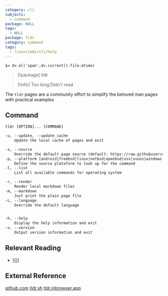 ```yaml
---
category: cli
subjects:
  - command
package: NULL
tags:
  - NULL
package: tldr
category: command
tags:
  - linux/cmds/cli/help
---
```


`$= dv.el('span',dv.current().file.mtime)`
> [!package] tldr

> [!info] Too long;Didn't read

The ``tldr`` pages are a community effort to simplify the beloved man pages with practical examples

## Command
```txt
tldr [OPTION]... [COMMAND]

-u, --update, --update_cache
	Update the local cache of pages and exit

-s, --source
	Override the default page source (default: https://raw.githubusercontent.com/tldr-pages/tldr/main/pages)
-p, --platform [android|freebsd|linux|netbsd|openbsd|osx|sunos|windows|common]
	Define the source plataform to look up for the command
-l, --list
	List all available commands for operating system

-r, --render
	Render local markdown files
-m, --markdown
	Just print the plain page file
-L, --language
	Override the default language


-h, --help
	Display the help information and exit 
-v, --version
	Output version information and exit
```

## Relevant Reading
- [[]]

## External Reference
[github.com](https://github.com/tldr-pages/tldr/tree/main)
[tldr.sh](https://tldr.sh/)
[tldr.inbrowser.app](https://tldr.inbrowser.app/pages/common/tldr)
